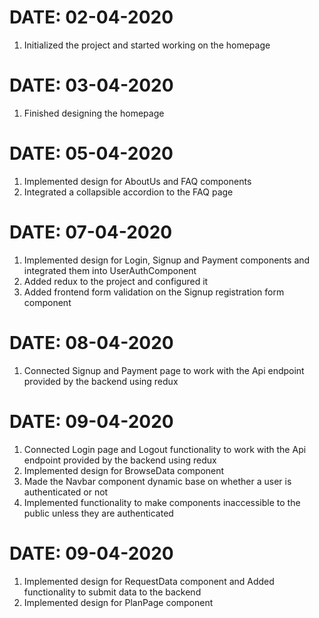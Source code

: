 # **DATE**: 02-04-2020

1. Initialized the project and started working on the homepage

# **DATE**: 03-04-2020

1. Finished designing the homepage

# **DATE**: 05-04-2020

1. Implemented design for AboutUs and FAQ components
2. Integrated a collapsible accordion to the FAQ page

# **DATE**: 07-04-2020

1. Implemented design for Login, Signup and Payment components and integrated them into UserAuthComponent
2. Added redux to the project and configured it
3. Added frontend form validation on the Signup registration form component

# **DATE**: 08-04-2020

1. Connected Signup and Payment page to work with the Api endpoint provided by the backend using redux

# **DATE**: 09-04-2020

1. Connected Login page and Logout functionality to work with the Api endpoint provided by the backend using redux
2. Implemented design for BrowseData component
3. Made the Navbar component dynamic base on whether a user is authenticated or not
4. Implemented functionality to make components inaccessible to the public unless they are authenticated

# **DATE**: 09-04-2020

1. Implemented design for RequestData component and Added functionality to submit data to the backend
2. Implemented design for PlanPage component
